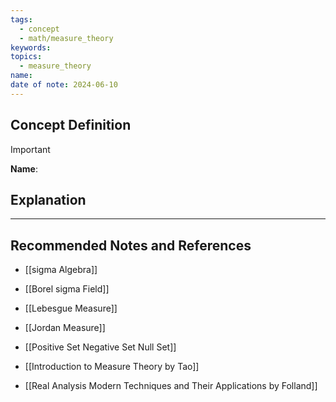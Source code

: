 ```yaml
---
tags:
  - concept
  - math/measure_theory
keywords: 
topics:
  - measure_theory
name: 
date of note: 2024-06-10
---
```


## Concept Definition

>[!important]
>**Name**: 



## Explanation





-----------
##  Recommended Notes and References

- [[sigma Algebra]] 
- [[Borel sigma Field]]

- [[Lebesgue Measure]]
- [[Jordan Measure]]
- [[Positive Set Negative Set Null Set]]


- [[Introduction to Measure Theory by Tao]]
- [[Real Analysis Modern Techniques and Their Applications by Folland]]